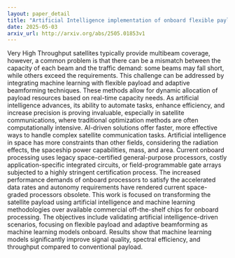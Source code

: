 ```yaml
---
layout: paper_detail
title: "Artificial Intelligence implementation of onboard flexible payload and adaptive beamforming using commercial off-the-shelf devices"
date: 2025-05-03
arxiv_url: http://arxiv.org/abs/2505.01853v1
---
```


Very High Throughput satellites typically provide multibeam coverage, however, a common problem is that there can be a mismatch between the capacity of each beam and the traffic demand: some beams may fall short, while others exceed the requirements. This challenge can be addressed by integrating machine learning with flexible payload and adaptive beamforming techniques. These methods allow for dynamic allocation of payload resources based on real-time capacity needs. As artificial intelligence advances, its ability to automate tasks, enhance efficiency, and increase precision is proving invaluable, especially in satellite communications, where traditional optimization methods are often computationally intensive. AI-driven solutions offer faster, more effective ways to handle complex satellite communication tasks. Artificial intelligence in space has more constraints than other fields, considering the radiation effects, the spaceship power capabilities, mass, and area. Current onboard processing uses legacy space-certified general-purpose processors, costly application-specific integrated circuits, or field-programmable gate arrays subjected to a highly stringent certification process. The increased performance demands of onboard processors to satisfy the accelerated data rates and autonomy requirements have rendered current space-graded processors obsolete. This work is focused on transforming the satellite payload using artificial intelligence and machine learning methodologies over available commercial off-the-shelf chips for onboard processing. The objectives include validating artificial intelligence-driven scenarios, focusing on flexible payload and adaptive beamforming as machine learning models onboard. Results show that machine learning models significantly improve signal quality, spectral efficiency, and throughput compared to conventional payload.
